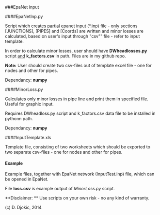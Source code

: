 ###EpaNet input

####EpaNetInp.py

Script which creates <u>partial</u> epanet input (*.inp) file - only sections [JUNCTIONS], [PIPES] and [Coords] are written and minor losses are calculated, based on user's input through "csv"" file - refer to input template.

In order to calculate minor losses, user should have **DWheadlosses.py** script <u>and</u> **k_factors.csv** in path. Files are in my github repo. 

**Note:** User should create two csv-files out of template excel file - one for nodes and other for pipes.

Dependancy: **numpy**


####MinorLoss.py

Calculates only minor losses in pipe line and print them in specified file. Useful for graphic input.

Requires DWheadloss.py script and k_factors.csv data file to be installed in pythonn path.

Dependancy: **numpy**


####InputTemplate.xls

Template file, consisting of two worksheets which should be exported to two separate csv-files - one for nodes and other for pipes.

#### Example

Example files, together with EpaNet network (InputTest.inp) file, which can be opened in EpaNet.

File **loss.csv** is example output of *MinorLoss.py* script.

**Disclaimer: ** Use scripts on your own risk - no any kind of warranty.

(c) D. Djokic, 2014

